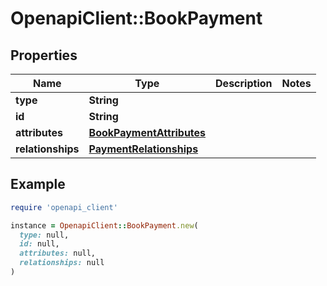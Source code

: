 # OpenapiClient::BookPayment

## Properties

| Name | Type | Description | Notes |
| ---- | ---- | ----------- | ----- |
| **type** | **String** |  |  |
| **id** | **String** |  |  |
| **attributes** | [**BookPaymentAttributes**](BookPaymentAttributes.md) |  |  |
| **relationships** | [**PaymentRelationships**](PaymentRelationships.md) |  |  |

## Example

```ruby
require 'openapi_client'

instance = OpenapiClient::BookPayment.new(
  type: null,
  id: null,
  attributes: null,
  relationships: null
)
```

